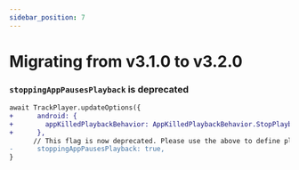 ```yaml
---
sidebar_position: 7
---
```


# Migrating from v3.1.0 to v3.2.0

### `stoppingAppPausesPlayback` is deprecated

```diff
await TrackPlayer.updateOptions({
+      android: {
+        appKilledPlaybackBehavior: AppKilledPlaybackBehavior.StopPlaybackAndRemoveNotification
+      },
      // This flag is now deprecated. Please use the above to define playback mode.
-      stoppingAppPausesPlayback: true,
}
```
